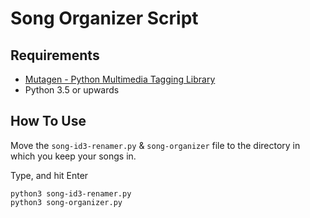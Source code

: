 # Song Organizer Script


## Requirements

* [Mutagen - Python Multimedia Tagging Library](https://mutagen.readthedocs.io/en/latest/)
* Python 3.5 or upwards

## How To Use

Move the `song-id3-renamer.py` & `song-organizer` file to the directory in which you keep your songs in.

Type, and hit Enter
~~~
python3 song-id3-renamer.py
python3 song-organizer.py
~~~
